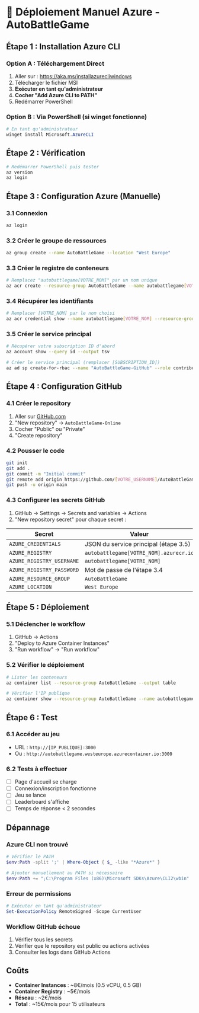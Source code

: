 # 🚀 Déploiement Manuel Azure - AutoBattleGame

## Étape 1 : Installation Azure CLI

### Option A : Téléchargement Direct
1. Aller sur : https://aka.ms/installazurecliwindows
2. Télécharger le fichier MSI
3. **Exécuter en tant qu'administrateur**
4. **Cocher "Add Azure CLI to PATH"**
5. Redémarrer PowerShell

### Option B : Via PowerShell (si winget fonctionne)
```powershell
# En tant qu'administrateur
winget install Microsoft.AzureCLI
```

## Étape 2 : Vérification
```bash
# Redémarrer PowerShell puis tester
az version
az login
```

## Étape 3 : Configuration Azure (Manuelle)

### 3.1 Connexion
```bash
az login
```

### 3.2 Créer le groupe de ressources
```bash
az group create --name AutoBattleGame --location "West Europe"
```

### 3.3 Créer le registre de conteneurs
```bash
# Remplacez "autobattlegame[VOTRE_NOM]" par un nom unique
az acr create --resource-group AutoBattleGame --name autobattlegame[VOTRE_NOM] --sku Basic --admin-enabled true
```

### 3.4 Récupérer les identifiants
```bash
# Remplacer [VOTRE_NOM] par le nom choisi
az acr credential show --name autobattlegame[VOTRE_NOM] --resource-group AutoBattleGame
```

### 3.5 Créer le service principal
```bash
# Récupérer votre subscription ID d'abord
az account show --query id --output tsv

# Créer le service principal (remplacer [SUBSCRIPTION_ID])
az ad sp create-for-rbac --name "AutoBattleGame-GitHub" --role contributor --scopes /subscriptions/[SUBSCRIPTION_ID]/resourceGroups/AutoBattleGame --sdk-auth
```

## Étape 4 : Configuration GitHub

### 4.1 Créer le repository
1. Aller sur [GitHub.com](https://github.com)
2. "New repository" → `AutoBattleGame-Online`
3. Cocher "Public" ou "Private"
4. "Create repository"

### 4.2 Pousser le code
```bash
git init
git add .
git commit -m "Initial commit"
git remote add origin https://github.com/[VOTRE_USERNAME]/AutoBattleGame-Online.git
git push -u origin main
```

### 4.3 Configurer les secrets GitHub
1. GitHub → Settings → Secrets and variables → Actions
2. "New repository secret" pour chaque secret :

| Secret | Valeur |
|--------|--------|
| `AZURE_CREDENTIALS` | JSON du service principal (étape 3.5) |
| `AZURE_REGISTRY` | `autobattlegame[VOTRE_NOM].azurecr.io` |
| `AZURE_REGISTRY_USERNAME` | `autobattlegame[VOTRE_NOM]` |
| `AZURE_REGISTRY_PASSWORD` | Mot de passe de l'étape 3.4 |
| `AZURE_RESOURCE_GROUP` | `AutoBattleGame` |
| `AZURE_LOCATION` | `West Europe` |

## Étape 5 : Déploiement

### 5.1 Déclencher le workflow
1. GitHub → Actions
2. "Deploy to Azure Container Instances"
3. "Run workflow" → "Run workflow"

### 5.2 Vérifier le déploiement
```bash
# Lister les conteneurs
az container list --resource-group AutoBattleGame --output table

# Vérifier l'IP publique
az container show --resource-group AutoBattleGame --name autobattlegame --query ipAddress.ip --output tsv
```

## Étape 6 : Test

### 6.1 Accéder au jeu
- URL : `http://[IP_PUBLIQUE]:3000`
- Ou : `http://autobattlegame.westeurope.azurecontainer.io:3000`

### 6.2 Tests à effectuer
- [ ] Page d'accueil se charge
- [ ] Connexion/inscription fonctionne
- [ ] Jeu se lance
- [ ] Leaderboard s'affiche
- [ ] Temps de réponse < 2 secondes

## Dépannage

### Azure CLI non trouvé
```powershell
# Vérifier le PATH
$env:Path -split ';' | Where-Object { $_ -like "*Azure*" }

# Ajouter manuellement au PATH si nécessaire
$env:Path += ";C:\Program Files (x86)\Microsoft SDKs\Azure\CLI2\wbin"
```

### Erreur de permissions
```powershell
# Exécuter en tant qu'administrateur
Set-ExecutionPolicy RemoteSigned -Scope CurrentUser
```

### Workflow GitHub échoue
1. Vérifier tous les secrets
2. Vérifier que le repository est public ou actions activées
3. Consulter les logs dans GitHub Actions

## Coûts

- **Container Instances** : ~8€/mois (0.5 vCPU, 0.5 GB)
- **Container Registry** : ~5€/mois
- **Réseau** : ~2€/mois
- **Total** : ~15€/mois pour 15 utilisateurs
